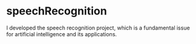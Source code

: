 # speechRecognition
I developed the speech recognition project, which is a fundamental issue for artificial intelligence and its applications.

